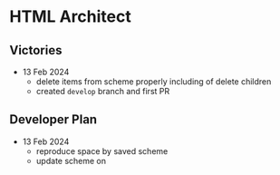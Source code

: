 # HTML Architect

## Victories

* 13 Feb 2024
  * delete items from scheme properly including of delete children
  * created `develop` branch and first PR


## Developer Plan

* 13 Feb 2024
  * reproduce space by saved scheme
  * update scheme on 